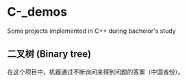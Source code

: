 # C-_demos
Some projects implemented in C++ during bachelor's study

## 二叉树 (Binary tree)
在这个项目中，机器通过不断询问来得到问题的答案（中国省份）。
